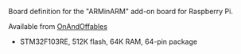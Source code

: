Board definition for the "ARMinARM" add-on board for Raspberry Pi.

Available from [OnAndOffables][OAO]

* STM32F103RE, 512K flash, 64K RAM, 64-pin package

  [OAO]: http://www.onandoffables.com/index.php?m=arminarm
